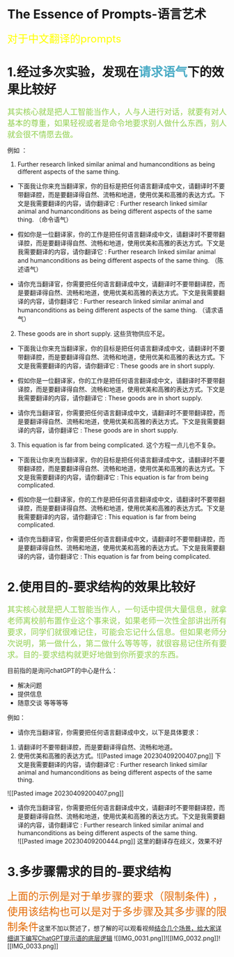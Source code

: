 # The Essence of Prompts-语言艺术


<font color="#ffff00" size =5>对于中文翻译的prompts</font>

# 1.**经过多次实验，发现在<font color="#4bacc6">请求语气</font>下的效果比较好**

<font color="#92d050" size = 4>其实核心就是把人工智能当作人，人与人进行对话，就要有对人基本的尊重，如果轻视或者是命令地要求别人做什么东西，别人就会很不情愿去做。</font>

例如 ：

1. Further research linked similar animal and humanconditions as being different aspects of the same thing.

- 下面我让你来充当翻译家，你的目标是把任何语言翻译成中文，请翻译时不要带翻译腔，而是要翻译得自然、流畅和地道，使用优美和高雅的表达方式。下文是我需要翻译的内容，请你翻译它 : Further research linked similar animal and humanconditions as being different aspects of the same thing. （命令语气）

- 假如你是一位翻译家，你的工作是把任何语言翻译成中文，请翻译时不要带翻译腔，而是要翻译得自然、流畅和地道，使用优美和高雅的表达方式。下文是我需要翻译的内容，请你翻译它 : Further research linked similar animal and humanconditions as being different aspects of the same thing.  （陈述语气）

- 请你充当翻译官，你需要把任何语言翻译成中文，请翻译时不要带翻译腔，而是要翻译得自然、流畅和地道，使用优美和高雅的表达方式。下文是我需要翻译的内容，请你翻译它 : Further research linked similar animal and humanconditions as being different aspects of the same thing.  （请求语气）



2. These goods are in short supply.     这些货物供应不足。

- 下面我让你来充当翻译家，你的目标是把任何语言翻译成中文，请翻译时不要带翻译腔，而是要翻译得自然、流畅和地道，使用优美和高雅的表达方式。下文是我需要翻译的内容，请你翻译它 :  These goods are in short supply.

- 假如你是一位翻译家，你的工作是把任何语言翻译成中文，请翻译时不要带翻译腔，而是要翻译得自然、流畅和地道，使用优美和高雅的表达方式。下文是我需要翻译的内容，请你翻译它 :  These goods are in short supply.

- 请你充当翻译官，你需要把任何语言翻译成中文，请翻译时不要带翻译腔，而是要翻译得自然、流畅和地道，使用优美和高雅的表达方式。下文是我需要翻译的内容，请你翻译它 :  These goods are in short supply.


3. This equation is far from being complicated.    这个方程一点儿也不复杂。


- 下面我让你来充当翻译家，你的目标是把任何语言翻译成中文，请翻译时不要带翻译腔，而是要翻译得自然、流畅和地道，使用优美和高雅的表达方式。下文是我需要翻译的内容，请你翻译它 :  This equation is far from being complicated.

- 假如你是一位翻译家，你的工作是把任何语言翻译成中文，请翻译时不要带翻译腔，而是要翻译得自然、流畅和地道，使用优美和高雅的表达方式。下文是我需要翻译的内容，请你翻译它 : This equation is far from being complicated.

- 请你充当翻译官，你需要把任何语言翻译成中文，请翻译时不要带翻译腔，而是要翻译得自然、流畅和地道，使用优美和高雅的表达方式。下文是我需要翻译的内容，请你翻译它 :  This equation is far from being complicated.


# 2.使用目的-要求结构的效果比较好

<font color="#92d050" size = 4>其实核心就是把人工智能当作人，一句话中提供大量信息，就拿老师离校前布置作业这个事来说，如果老师一次性全部讲出所有要求，同学们就很难记住，可能会忘记什么信息。但如果老师分次说明，第一做什么，第二做什么等等等，就很容易记住所有要求。目的-要求结构就更好地做到你所要求的东西。</font>

目前指的是询问chatGPT的中心是什么：
- 解决问题
- 提供信息
- 随意交谈
等等等等

例如：
+ 请你充当翻译官，你需要把任何语言翻译成中文，以下是具体要求：
1. 请翻译时不要带翻译腔，而是要翻译得自然、流畅和地道。
2. 使用优美和高雅的表达方式。![[Pasted image 20230409200407.png]]
下文是我需要翻译的内容，请你翻译它 : 
Further research linked similar animal and humanconditions as being different aspects of the same thing. 

![[Pasted image 20230409200407.png]]

+ 请你充当翻译官，你需要把任何语言翻译成中文，请翻译时不要带翻译腔，而是要翻译得自然、流畅和地道，使用优美和高雅的表达方式。下文是我需要翻译的内容，请你翻译它 : Further research linked similar animal and humanconditions as being different aspects of the same thing.  
![[Pasted image 20230409200444.png]]
这里的翻译存在歧义，效果不好



# 3.多步骤需求的目的-要求结构

<font color="#e36c09" size = 5>上面的示例是对于单步骤的要求（限制条件) ，
使用该结构也可以是对于多步骤及其多步骤的限制条件</font>这里不加以赘述了，想了解的可以观看视频[结合几个场景，给大家详细讲下编写ChatGPT提示语的底层逻辑](https://www.bilibili.com/video/BV1SV4y1D75t?vd_source=1512cc0e78d295c1c62bd406ba7acda9)
![[IMG_0031.png]]![[IMG_0032.png]]![[IMG_0033.png]]
